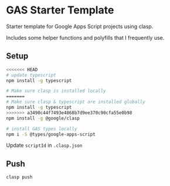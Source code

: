 # GAS Starter Template

Starter template for Google Apps Script projects using clasp.

Includes some helper functions and polyfills that I frequently use.

## Setup

```bash
<<<<<<< HEAD
# update typescript
npm install -g typescript

# Make sure clasp is installed locally
=======
# Make sure clasp & typescript are installed globally
npm install -g typescript
>>>>>>> a3490c44f7493e4868b7d9ee370c90cfa55e0b98
npm install -g @google/clasp

# install GAS types locally
npm i -S @types/google-apps-script
```

Update `scriptId` in `.clasp.json`

## Push

```bash
clasp push
```
